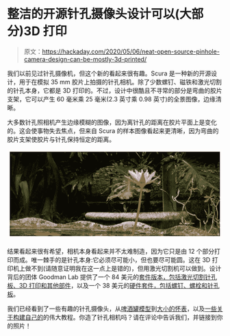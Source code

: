 # 整洁的开源针孔摄像头设计可以(大部分)3D 打印

> 原文：<https://hackaday.com/2020/05/06/neat-open-source-pinhole-camera-design-can-be-mostly-3d-printed/>

我们以前见过针孔摄像机，但这个新的看起来很有趣。Scura 是一种新的开源设计，用于在模拟 35 mm 胶片上拍摄的针孔相机。除了少数螺钉、磁铁和激光切割的针孔本身，它都是 3D 打印的。不过，设计中很酷且不寻常的部分是弯曲的胶片支架，它可以产生 60 毫米乘 25 毫米(2.3 英寸乘 0.98 英寸)的全景图像，边缘清晰。

大多数针孔照相机产生边缘模糊的图像，因为离针孔的距离在胶片平面上是变化的。这会使事物失去焦点，但来自 Scura 的样本图像看起来更清晰，因为弯曲的胶片支架使胶片与针孔保持恒定的距离。

![](img/7afffb51b4d540a95e3c7af392449d9f.png)

结果看起来很有希望，相机本身看起来并不太难制造，因为它只是由 12 个部分打印而成。唯一棘手的是针孔本身:它必须尽可能小，但也要尽可能圆。这在 3D 打印机上做不到(请随意证明我在这一点上是错的)，但用激光切割机可以做到。设计背后的团体 Goodman Lab 提供了一个 84 美元的[套件版本，包括激光切割针孔板、3D 打印和其他部件](https://www.doragoodman.com/product-page/scura-the-pinhole-camera)，以及一个 38 美元的[硬件套件，包括螺钉、螺栓和针孔板](https://www.doragoodman.com/product-page/scura-hardware-kit)。

我们已经看到了一些有趣的针孔摄像头，从[啤酒罐模型](https://hackaday.com/2010/04/16/beer-can-pinhole-camera/)到[大小的怀表](https://hackaday.com/2019/04/17/pocket-watch-becomes-pinhole-camera/)，以及[一些关于构建自己的](https://hackaday.com/2012/10/25/a-beautiful-pinhole-camera-takes-wonderful-photos/)的伟大教程。你造了针孔相机吗？请在评论中告诉我们，并链接到你的照片！